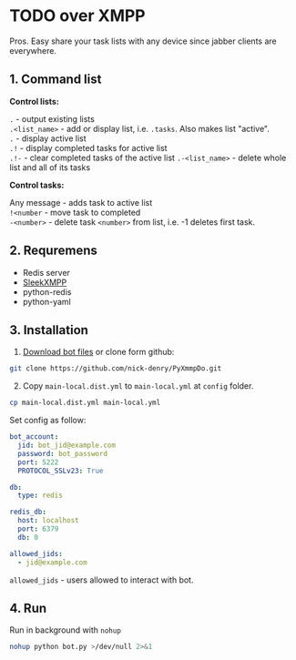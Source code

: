 # TODO over XMPP

Pros. Easy share your task lists with any device since jabber clients are everywhere.


## 1. Command list

**Control lists:**

`.` - output existing lists  
`.<list_name>` - add or display list, i.e. `.tasks`. Also makes list "active".  
`.` - display active list  
`.!` - display completed tasks for active list  
`.!-` - clear completed tasks of the active list
`.-<list_name>` - delete whole list and all of its tasks     

**Control tasks:**
    
Any message - adds task to active list  
`!<number` - move task to completed    
`-<number>` - delete task `<number>` from list, i.e. -1 deletes first task.  
 

## 2. Requremens

- Redis server
- [SleekXMPP](https://github.com/fritzy/SleekXMPP)
- python-redis
- python-yaml

## 3. Installation

1. [Download bot files](https://github.com/nick-denry/PyXmmpDo/archive/master.zip) or clone form github:
```bash
git clone https://github.com/nick-denry/PyXmmpDo.git 
```

2. Copy `main-local.dist.yml` to `main-local.yml` at `config` folder.

```bash
cp main-local.dist.yml main-local.yml
```

Set config as follow:

```yaml
bot_account:
  jid: bot_jid@example.com
  password: bot_password
  port: 5222
  PROTOCOL_SSLv23: True

db:
  type: redis

redis_db:
  host: localhost
  port: 6379
  db: 0

allowed_jids:
  - jid@example.com
 ```
 
 `allowed_jids` - users allowed to interact with bot.

## 4. Run

Run in background with `nohup`

```bash
nohup python bot.py >/dev/null 2>&1 
```
